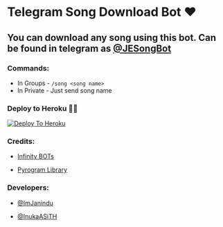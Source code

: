 # Telegram Song Download Bot ❤

## You can download any song using this bot. Can be found in telegram as [@JESongBot](https://t.me/JESongBot)

### Commands:
- In Groups - `/song <song name>`
- In Private - Just send song name

### Deploy to Heroku 🏃‍♂

[![Deploy To Heroku](https://www.herokucdn.com/deploy/button.svg)](https://heroku.com/deploy?template=https://github.com/mirshad517/MusicBot.git)

### Credits:

- [Infinity BOTs](https://t.me/Infinity_BOTs)

- [Pyrogram Library](https://github.com/pyrogram/pyrogram)

### Developers:

- [@ImJanindu](https://t.me/ImJanindu)

- [@InukaASiTH](https://t.me/InukaASiTH)
